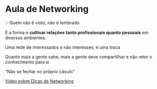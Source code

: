 # Aula de Networking

💡 Quem não é visto, não é lembrado.

É a forma e **cultivar relações tanto profissionais quanto pessoais** em diversos ambientes.

Uma rede de interessados e não interesses, é uma troca

Quanto mais a gente sabe, mais a gente deve compartilhar e não reter o conhecimento para si

"Não se fechar no próprio cásulo"

[Vídeo sobre Dicas de Networking](https://www.youtube.com/watch?v=IIRplTvwZwc&pp=ygUcZGljYXMgZGUgbmV0d29ya2luZyBwcmV2aXN1bA%3D%3D&ab_channel=PrevisulSeguradora)
